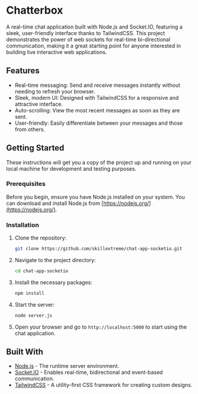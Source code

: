 # Chatterbox

A real-time chat application built with Node.js and Socket.IO, featuring a sleek, user-friendly interface thanks to TailwindCSS. This project demonstrates the power of web sockets for real-time bi-directional communication, making it a great starting point for anyone interested in building live interactive web applications.

## Features

- Real-time messaging: Send and receive messages instantly without needing to refresh your browser.
- Sleek, modern UI: Designed with TailwindCSS for a responsive and attractive interface.
- Auto-scrolling: View the most recent messages as soon as they are sent.
- User-friendly: Easily differentiate between your messages and those from others.

## Getting Started

These instructions will get you a copy of the project up and running on your local machine for development and testing purposes.

### Prerequisites

Before you begin, ensure you have Node.js installed on your system. You can download and install Node.js from [https://nodejs.org/](https://nodejs.org/).

### Installation

1. Clone the repository:
   ```bash
   git clone https://github.com/skillextreme/chat-app-socketio.git
   ```

2. Navigate to the project directory:
   ```bash
   cd chat-app-socketio
   ```

3. Install the necessary packages:
   ```bash
   npm install
   ```

4. Start the server:
   ```bash
   node server.js
   ```

5. Open your browser and go to `http://localhost:5000` to start using the chat application.

## Built With

- [Node.js](https://nodejs.org/) - The runtime server environment.
- [Socket.IO](https://socket.io/) - Enables real-time, bidirectional and event-based communication.
- [TailwindCSS](https://tailwindcss.com/) - A utility-first CSS framework for creating custom designs.

